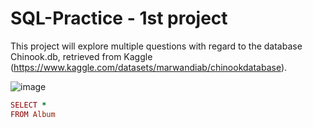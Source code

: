 # SQL-Practice - 1st project

This project will explore multiple questions with regard to the database Chinook.db, retrieved from Kaggle (https://www.kaggle.com/datasets/marwandiab/chinookdatabase). 

![image](https://github.com/alexalra/SQL-Practice/assets/78654579/e7bc5c38-3576-4f64-9bba-0c856afa5220)


```ruby
SELECT *
FROM Album
```
